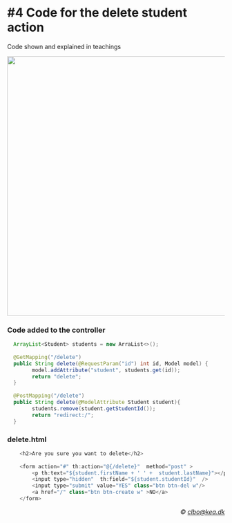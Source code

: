 # #4 Code for the delete student action
Code shown and explained in teachings    

<img src="/img/delete.png" width="600px" />    

### Code added to the controller
````java 
  ArrayList<Student> students = new ArraList<>();
  
  @GetMapping("/delete")
  public String delete(@RequestParam("id") int id, Model model) {
        model.addAttribute("student", students.get(id));
        return "delete";
  }         
  
  @PostMapping("/delete")
  public String delete(@ModelAttribute Student student){
        students.remove(student.getStudentId());
        return "redirect:/";
  }

````   
### delete.html
````java    
    <h2>Are you sure you want to delete</h2>
    
    <form action="#" th:action="@{/delete}"  method="post" >
        <p th:text="${student.firstName + ' ' +  student.lastName}"></p>
        <input type="hidden"  th:field="${student.studentId}"  />
        <input type="submit" value="YES" class="btn btn-del w"/>
        <a href="/" class="btn btn-create w" >NO</a>
    </form>
```` 


_<div align="right">&copy; clbo@kea.dk</div>_
